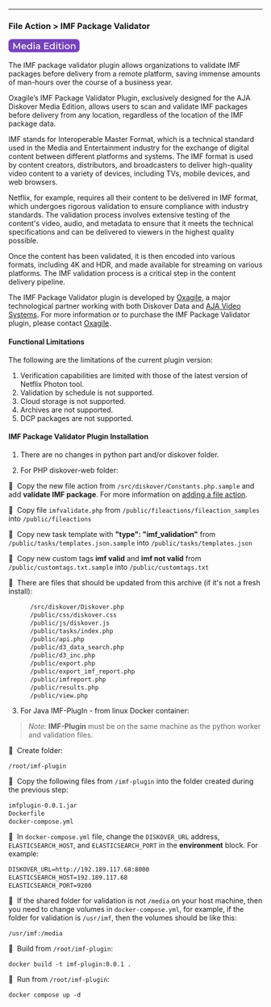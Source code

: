 ___
### File Action > IMF Package Validator

![Image: AJA Diskover Media Edition Label](images/button_edition_media.png)

The IMF package validator plugin allows organizations to validate IMF packages before delivery from a remote platform, saving immense amounts of man-hours over the course of a business year.

Oxagile’s IMF Package Validator Plugin, exclusively designed for the AJA Diskover Media Edition, allows users to scan and validate IMF packages before delivery from any location, regardless of the location of the IMF package data.

IMF stands for Interoperable Master Format, which is a technical standard used in the Media and Entertainment industry for the exchange of digital content between different platforms and systems. The IMF format is used by content creators, distributors, and broadcasters to deliver high-quality video content to a variety of devices, including TVs, mobile devices, and web browsers.

Netflix, for example, requires all their content to be delivered in IMF format, which undergoes rigorous validation to ensure compliance with industry standards. The validation process involves extensive testing of the content's video, audio, and metadata to ensure that it meets the technical specifications and can be delivered to viewers in the highest quality possible.

Once the content has been validated, it is then encoded into various formats, including 4K and HDR, and made available for streaming on various platforms. The IMF validation process is a critical step in the content delivery pipeline.

The IMF Package Validator plugin is developed by [Oxagile](https://www.oxagile.com/), a major technological partner working with both Diskover Data and [AJA Video Systems](https://www.aja.com/). For more information or to purchase the IMF Package Validator plugin, please contact [Oxagile](mailto:IMF@Oxagile.com).

#### Functional Limitations

The following are the limitations of the current plugin version:

1.	Verification capabilities are limited with those of the latest version of Netflix Photon tool.
2.	Validation by schedule is not supported.
3.	Cloud storage is not supported.
4.	Archives are not supported.
5.	DCP packages are not supported.

#### IMF Package Validator Plugin Installation
 
1. There are no changes in python part and/or diskover folder.

2. For PHP diskover-web folder:

🔴 &nbsp;Copy the new file action from `/src/diskover/Constants.php.sample` and add **validate IMF package**. For more information on [adding a file action](https://docs.diskoverdata.com/diskover_configuration_and_administration_guide/#diskover-web-plugins-file-actions).

🔴 &nbsp;Copy file `imfvalidate.php` from `/public/fileactions/fileaction_samples` into `/public/fileactions`

🔴 &nbsp;Copy new task template with **"type": "imf_validation"** from `/public/tasks/templates.json.sample` into `/public/tasks/templates.json`

🔴 &nbsp;Copy new custom tags **imf valid** and **imf not valid** from `/public/customtags.txt.sample` into `/public/customtags.txt`

🔴 &nbsp;There are files that should be updated from this archive (if it's not a fresh install):

```
      /src/diskover/Diskover.php
      /public/css/diskover.css
      /public/js/diskover.js
      /public/tasks/index.php
      /public/api.php
      /public/d3_data_search.php
      /public/d3_inc.php
      /public/export.php
      /public/export_imf_report.php
      /public/imfreport.php
      /public/results.php
      /public/view.php
```      
      
3. For Java IMF-PlugIn - from linux Docker container:

> _Note:_&nbsp;**IMF-Plugin** must be on the same machine as the python worker and validation files.

🔴 &nbsp;Create folder:

```
/root/imf-plugin
```

🔴 &nbsp;Copy the following files from `/imf-plugin` into the folder created during the previous step:

```
imfplugin-0.0.1.jar
Dockerfile
docker-compose.yml
```

🔴 &nbsp;In `docker-compose.yml` file, change the `DISKOVER_URL` address, `ELASTICSEARCH_HOST`, and `ELASTICSEARCH_PORT` in the **environment** block. For example:

```
DISKOVER_URL=http://192.189.117.68:8000
ELASTICSEARCH_HOST=192.189.117.68
ELASTICSEARCH_PORT=9200
```

🔴 &nbsp;If the shared folder for validation is not `/media` on your host machine, then you need to change volumes in `docker-compose.yml`, for example, if the folder for validation is `/usr/imf`, then the volumes should be like this:

```
/usr/imf:/media
```

🔴 &nbsp;Build from `/root/imf-plugin`:

```
docker build -t imf-plugin:0.0.1 .
```

🔴 &nbsp;Run from `/root/imf-plugin`:

```
docker compose up -d
``` 
